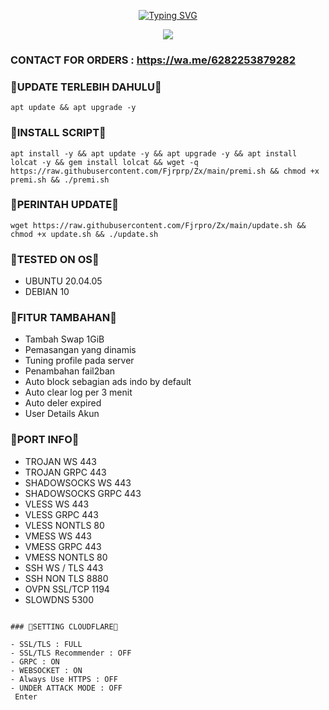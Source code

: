 <p align="center">
<a href="https://git.io/typing-svg"><img src="https://readme-typing-svg.demolab.com?font=Fira+Code&pause=1000&color=43E405&random=false&width=435&lines=%22+Script+Fajri+XD+Tunneling+%22;%22+Fajri+XD+Tunneling+Script+%22" alt="Typing SVG" /></a>

<p align="center"><img src="https://img.shields.io/badge/install-autoscript vpn-success.svg">


### CONTACT FOR ORDERS : https://wa.me/6282253879282


### 🔰UPDATE TERLEBIH DAHULU🔰
<pre><code>apt update && apt upgrade -y</code></pre>

### 🔰INSTALL SCRIPT🔰
<pre><code>apt install -y && apt update -y && apt upgrade -y && apt install lolcat -y && gem install lolcat && wget -q https://raw.githubusercontent.com/Fjrprp/Zx/main/premi.sh && chmod +x premi.sh && ./premi.sh
</code></pre>

### 🔰PERINTAH UPDATE🔰 
<pre><code>wget https://raw.githubusercontent.com/Fjrpro/Zx/main/update.sh && chmod +x update.sh && ./update.sh</code></pre>

### 🔰TESTED ON OS🔰
- UBUNTU 20.04.05
- DEBIAN 10

 ### 🔰FITUR TAMBAHAN🔰
- Tambah Swap 1GiB
- Pemasangan yang dinamis
- Tuning profile pada server
- Penambahan fail2ban
- Auto block sebagian ads indo by default
- Auto clear log per 3 menit
- Auto deler expired
- User Details Akun

### 🔰PORT INFO🔰

- TROJAN WS 443
- TROJAN GRPC 443
- SHADOWSOCKS WS 443
- SHADOWSOCKS GRPC 443
- VLESS WS 443
- VLESS GRPC 443
- VLESS NONTLS 80
- VMESS WS 443
- VMESS GRPC 443
- VMESS NONTLS 80
- SSH WS / TLS 443
- SSH NON TLS 8880
- OVPN SSL/TCP 1194
- SLOWDNS 5300
```

### 🔰SETTING CLOUDFLARE🔰

- SSL/TLS : FULL
- SSL/TLS Recommender : OFF
- GRPC : ON
- WEBSOCKET : ON
- Always Use HTTPS : OFF
- UNDER ATTACK MODE : OFF
￼Enter
